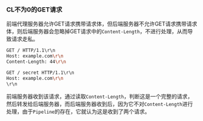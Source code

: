 ### CL不为0的GET请求

前端代理服务器允许GET请求携带请求体，但后端服务器不允许GET请求携带请求体，则后端服务器会忽略掉GET请求中的`Content-Length`，不进行处理，从而导致请求走私。

```bash
GET / HTTP/1.1\r\n
Host: example.com\r\n
Content-Length: 44\r\n

GET / secret HTTP/1.1\r\n
Host: example.com\r\n
\r\n

```

前端服务器收到该请求，通过读取`Content-Length`，判断这是一个完整的请求，然后转发给后端服务器，而后端服务器收到后，因为它不对`Content-Length`进行处理，由于`Pipeline`的存在，它就认为这是收到了两个请求。


